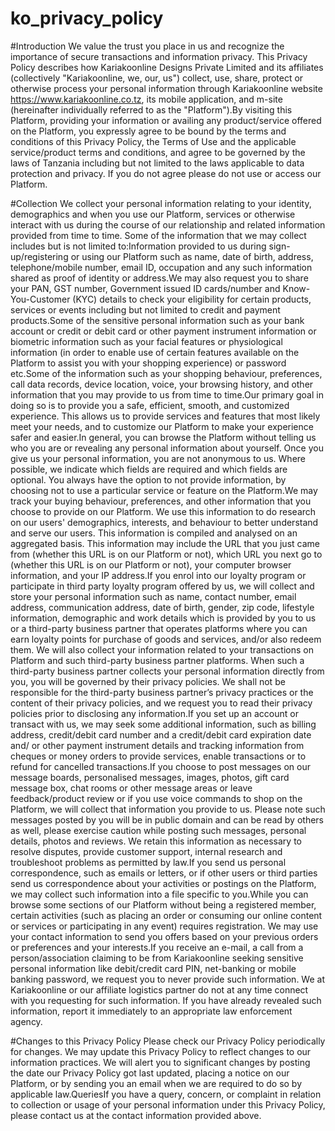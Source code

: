 # ko_privacy_policy
#Introduction
We value the trust you place in us and recognize the importance of secure transactions and information privacy. 
This Privacy Policy describes how Kariakoonline Designs Private Limited and its affiliates (collectively "Kariakoonline, we, our, us") collect, use, share, protect or otherwise process your personal information through Kariakoonline website https://www.kariakoonline.co.tz, its mobile application, and m-site (hereinafter individually referred to as the "Platform").By visiting this Platform, providing your information or availing any product/service offered on the Platform, you expressly agree to be bound by the terms and conditions of this Privacy Policy, the Terms of Use and the applicable service/product terms and conditions, and agree to be governed by the laws of Tanzania including but not limited to the laws applicable to data protection and privacy. If you do not agree please do not use or access our Platform.

#Collection
We collect your personal information relating to your identity, demographics and when you use our Platform, services or otherwise interact with us during the course of our relationship and related information provided from time to time. Some of the information that we may collect includes but is not limited to:Information provided to us during sign-up/registering or using our Platform such as name, date of birth, address, telephone/mobile number, email ID, occupation and any such information shared as proof of identity or address.We may also request you to share your PAN, GST number, Government issued ID cards/number and Know-You-Customer (KYC) details to check your eligibility for certain products, services or events including but not limited to credit and payment products.Some of the sensitive personal information such as your bank account or credit or debit card or other payment instrument information or biometric information such as your facial features or physiological information (in order to enable use of certain features available on the Platform to assist you with your shopping experience) or password etc.Some of the information such as your shopping behaviour, preferences, call data records, device location, voice, your browsing history, and other information that you may provide to us from time to time.Our primary goal in doing so is to provide you a safe, efficient, smooth, and customized experience. This allows us to provide services and features that most likely meet your needs, and to customize our Platform to make your experience safer and easier.In general, you can browse the Platform without telling us who you are or revealing any personal information about yourself. Once you give us your personal information, you are not anonymous to us. Where possible, we indicate which fields are required and which fields are optional. You always have the option to not provide information, by choosing not to use a particular service or feature on the Platform.We may track your buying behaviour, preferences, and other information that you choose to provide on our Platform. We use this information to do research on our users' demographics, interests, and behaviour to better understand and serve our users. This information is compiled and analysed on an aggregated basis. This information may include the URL that you just came from (whether this URL is on our Platform or not), which URL you next go to (whether this URL is on our Platform or not), your computer browser information, and your IP address.If you enrol into our loyalty program or participate in third party loyalty program offered by us, we will collect and store your personal information such as name, contact number, email address, communication address, date of birth, gender, zip code, lifestyle information, demographic and work details which is provided by you to us or a third-party business partner that operates platforms where you can earn loyalty points for purchase of goods and services, and/or also redeem them. We will also collect your information related to your transactions on Platform and such third-party business partner platforms. When such a third-party business partner collects your personal information directly from you, you will be governed by their privacy policies. We shall not be responsible for the third-party business partner’s privacy practices or the content of their privacy policies, and we request you to read their privacy policies prior to disclosing any information.If you set up an account or transact with us, we may seek some additional information, such as billing address, credit/debit card number and a credit/debit card expiration date and/ or other payment instrument details and tracking information from cheques or money orders to provide services, enable transactions or to refund for cancelled transactions.If you choose to post messages on our message boards, personalised messages, images, photos, gift card message box, chat rooms or other message areas or leave feedback/product review or if you use voice commands to shop on the Platform, we will collect that information you provide to us. Please note such messages posted by you will be in public domain and can be read by others as well, please exercise caution while posting such messages, personal details, photos and reviews. We retain this information as necessary to resolve disputes, provide customer support, internal research and troubleshoot problems as permitted by law.If you send us personal correspondence, such as emails or letters, or if other users or third parties send us correspondence about your activities or postings on the Platform, we may collect such information into a file specific to you.While you can browse some sections of our Platform without being a registered member, certain activities (such as placing an order or consuming our online content or services or participating in any event) requires registration. We may use your contact information to send you offers based on your previous orders or preferences and your interests.If you receive an e-mail, a call from a person/association claiming to be from Kariakoonline seeking sensitive personal information like debit/credit card PIN, net-banking or mobile banking password, we request you to never provide such information. We at Kariakoonline or our affiliate logistics partner do not at any time connect with you requesting for such information. If you have already revealed such information, report it immediately to an appropriate law enforcement agency.

#Changes to this Privacy Policy
Please check our Privacy Policy periodically for changes. We may update this Privacy Policy to reflect changes to our information practices. We will alert you to significant changes by posting the date our Privacy Policy got last updated, placing a notice on our Platform, or by sending you an email when we are required to do so by applicable law.QueriesIf you have a query, concern, or complaint in relation to collection or usage of your personal information under this Privacy Policy, please contact us at the contact information provided above.
